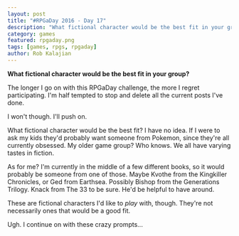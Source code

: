 ```yaml
---
layout: post
title: "#RPGaDay 2016 - Day 17"
description: "What fictional character would be the best fit in your group? Day 17 of #RPGaDay."
category: games
featured: rpgaday.png
tags: [games, rpgs, rpgaday]
author: Rob Kalajian
---
```


**What fictional character would be the best fit in your group?**

The longer I go on with this RPGaDay challenge, the more I regret participating. I'm half tempted to stop and delete all the current posts I've done.

I won't though. I'll push on.

What fictional character would be the best fit? I have no idea. If I were to ask my kids they'd probably want someone from Pokemon, since they're all currently obsessed. My older game group? Who knows. We all have varying tastes in fiction.

As for me? I'm currently in the middle of a few different books, so it would probably be someone from one of those. Maybe Kvothe from the Kingkiller Chronicles, or Ged from Earthsea. Possibly Bishop from the Generations Trilogy. Knack from The 33 to be sure. He'd be helpful to have around.

These are fictional characters I'd like to *play* with, though. They're not necessarily ones that would be a good fit.

Ugh. I continue on with these crazy prompts...
